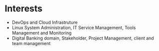 # Interests

* DevOps and Cloud Infrastruture
* Linux System Administration, IT Service Management, Tools Management and Monitoring 
* Digital Banking domain, Stakeholder, Project Management, client and team management
